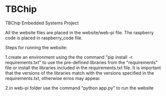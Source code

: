 # TBChip
TBChip Embedded Systems Project

All the website files are placed in the website/web-pi file. The raspberry code is placed in raspberry_code file.

Steps for running the website:

1.create an environment using the the command "pip install -r requirements.txt" to use the pre-defined libraries from the "requirements" file
or
install the libraries included in the requirements.txt file. It is important that the versions of the libraries match with the versions specified in the requirements.txt, otherwise erros may appear.

2.in web-pi folder use the command "python app.py" to run the website

